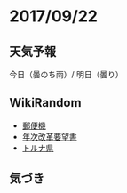 # 2017/09/22

## 天気予報

今日（曇のち雨）/ 明日（曇り）

## WikiRandom

* [郵便機](https://ja.wikipedia.org/wiki/%E9%83%B5%E4%BE%BF%E6%A9%9F)
* [年次改革要望書](https://ja.wikipedia.org/wiki/%E5%B9%B4%E6%AC%A1%E6%94%B9%E9%9D%A9%E8%A6%81%E6%9C%9B%E6%9B%B8)
* [トルナ県](https://ja.wikipedia.org/wiki/%E3%83%88%E3%83%AB%E3%83%8A%E7%9C%8C)

## 気づき

